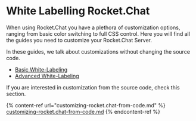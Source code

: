 # White Labelling Rocket.Chat

When using Rocket.Chat you have a plethora of customization options, ranging from basic color switching to full CSS control. Here you will find all the guides you need to customize your Rocket.Chat Server.

In these guides, we talk about customizations without changing the source code.

* [Basic White-Labeling](https://docs.rocket.chat/quick-start/basic-white-labeling)
* [Advanced White-Labeling](advanced-white-labeling-of-server.md)

If you are interested in customization from the source code, check this section.

{% content-ref url="customizing-rocket.chat-from-code.md" %}
[customizing-rocket.chat-from-code.md](customizing-rocket.chat-from-code.md)
{% endcontent-ref %}
